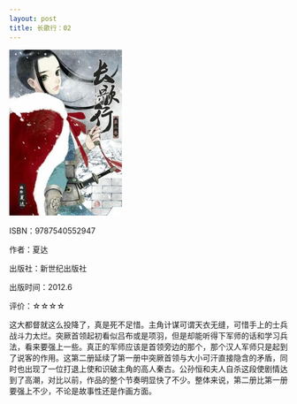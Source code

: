 ```yaml
---
layout: post
title: 长歌行：02
---
```

<img class="cover" title="9787540552947" src="/images/2012/10/9787540552947-204x300.jpg" alt="长歌行：02" width="204" height="300" />

ISBN：9787540552947

作者：夏达

出版社：新世纪出版社

出版时间：2012.6

评价：☆☆☆☆

这大都督就这么投降了，真是死不足惜。主角计谋可谓天衣无缝，可惜手上的士兵战斗力太烂。突厥首领起初看似吕布或是项羽，但是却能听得下军师的话和学习兵法，看来要强上一些。真正的军师应该是首领旁边的那个，那个汉人军师只是起到了说客的作用。这第二册延续了第一册中突厥首领与大小可汗直接隐含的矛盾，同时也出现了一位打退上使和识破主角的高人秦古。公孙恒和夫人自杀这段使剧情达到了高潮，对比以前，作品的整个节奏明显快了不少。整体来说，第二册比第一册要强上不少，不论是故事性还是作画方面。
